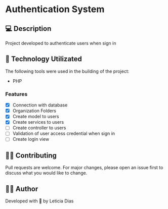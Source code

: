 # Authentication System

## 💻 Description

<p>Project developed to authenticate users when sign in</p>

## 🚀 Technology Utilizated

<p>The following tools were used in the building of the project:</p>

- PHP

### Features

- [x] Connection with database
- [x] Organization Folders
- [x] Create model to users
- [x] Create services to users
- [ ] Create controller to users
- [ ] Validation of user access credential when sign in
- [ ] Create login view

## 👩‍💻 Contributing

Pull requests are welcome. For major changes, please open an issue first to discuss what you would like to change.

## 👩‍🚀 Author

<p>Developed with 💜 by Leticia Dias</p>

